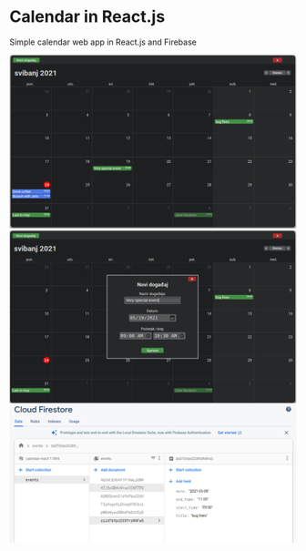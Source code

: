 # Calendar in React.js
Simple calendar web app in React.js and Firebase

<img src="docs/Screen1.png" alt="Screen1" style="width:720px;"/><br>
<img src="docs/Screen2.png" alt="Screen2" style="width:720px;"/><br>
<img src="docs/Screen3.png" alt="Screen3" style="width:720px;"/><br>
